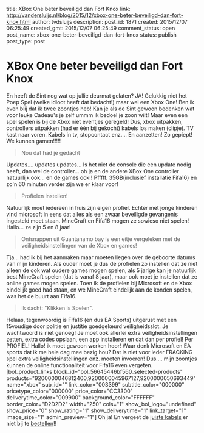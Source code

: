 title: XBox One beter beveiligd dan Fort Knox
link: http://vandersluijs.nl/blog/2015/12/xbox-one-beter-beveiligd-dan-fort-knox.html
author: tvdsluijs
description: 
post_id: 1871
created: 2015/12/07 06:25:49
created_gmt: 2015/12/07 06:25:49
comment_status: open
post_name: xbox-one-beter-beveiligd-dan-fort-knox
status: publish
post_type: post

# XBox One beter beveiligd dan Fort Knox

En heeft de Sint nog wat op jullie deurmat gelaten? JA! Gelukkig niet het Poep Spel (welke idioot heeft dat bedacht!) maar wel een Xbox One! Ben ik even blij dat ik twee zoontjes heb! Kan je als de Sint gewoon bedenken wat voor leuke Cadeau's je zelf ummm ik bedoel je zoon wilt! Maar even een spel spelen is bij de Xbox niet eventjes geregeld! Dus, xbox uitpakken, controllers uitpakken (had er één bij gekocht) kabels los maken (clipje). TV kast naar voren. Kabels in tv, stopcontact enz.... En aanzetten! Zo gepiept! We kunnen gamen!!!!! 

> Nou dat had je gedacht

Updates.... updates updates... Is het niet de console die een update nodig heeft, dan wel de controller... oh ja en de andere XBox One controller natuurlijk ook... en de games ook!! Pfffff. 35GB(inclusief installatie Fifa16) en zo'n 60 minuten verder zijn we er klaar voor! 

> Profielen instellen!

Natuurlijk moet iedereen in huis zijn eigen profiel. Echter met jonge kinderen vind microsoft in eens dat alles als een zwaar beveiligde gevangenis ingesteld moet staan. MineCraft en Fifa16 mogen ze sowieso niet spelen! Hallo... ze zijn 5 en 8 jaar! 

> Ontsnappen uit Guantanamo bay is een eitje vergeleken met de veiligheidsinstellingen van de Xbox en games!

Tja... had ik bij het aanmaken maar moeten liegen over de geboorte datums van mijn kinderen. Als ouder moet je dus de profielen zo instellen dat ze niet alleen de ook wat oudere games mogen spelen, als 5 jarige kan je natuurlijk best MineCraft spelen (dat is vanaf 8 jaar), maar ook moet je instellen dat ze online games mogen spelen. Toen ik de profielen bij Microsoft en de Xbox eindelijk goed had staan, en we MineCraft eindelijk aan de konden spelen, was het de buurt aan Fifa16. 

> Ik dacht: "Klikken is Spelen".

Helaas, tegenwoordig is Fifa16 (en dus EA Sports) uitgerust met een 15voudige door politie en justitie goedgekeurd veiligheidsslot. Je wachtwoord is niet genoeg! Je moet ook allerlei extra veiligheidsinstellingen zetten, extra codes opslaan, een app installeren en dat dan per profiel! Per PROFIEL! Hallo! ik moet gewoon werken hoor! Waar denk Microsoft en EA sports dat ik me hele dag mee bezig hou? Dat is niet voor ieder FRACKING spel extra veiligheidsinstellingen enz. moeten invoeren! Dus.... mijn zoontjes kunnen de online functionaliteit voor Fifa16 even vergeten. [bol_product_links block_id="bol_56645446bf560_selected-products" products="9200000046812400,9200000045967127,9200000050693449" name="xbox" sub_id="" link_color="003399" subtitle_color="000000" pricetype_color="000000" price_color="CC3300" deliverytime_color="009900" background_color="FFFFFF" border_color="D2D2D2" width="250" cols="1" show_bol_logo="undefined" show_price="0" show_rating="1" show_deliverytime="1" link_target="1" image_size="1" admin_preview="1"] Oh ja! En vergeet de [juiste kabels](http://www.kabeltje.com/cable/?tt=10108_375320_97738_&amp;r=) er niet bij te [bestellen](http://www.allekabels.nl/kabels/?tt=15840_597451_97738_&r=)!!